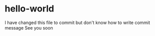 # hello-world
I have changed this file to commit but don't know how to write commit message
See you soon 

